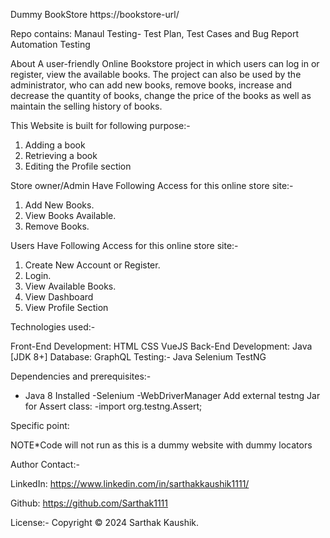 Dummy BookStore
https://bookstore-url/

Repo contains:
Manaul Testing- Test Plan, Test Cases and Bug Report
Automation Testing

About
A user-friendly Online Bookstore project in which users can log in or register, view the available books. The project can also be used by the administrator, 
who can add new books, remove books, increase and decrease the quantity of books, change the price of the books as well as maintain the selling history of books.

This Website is built for following purpose:-

1. Adding a book
2. Retrieving a book
3. Editing the Profile section

Store owner/Admin Have Following Access for this online store site:-

1. Add New Books.
2. View Books Available.
3. Remove Books.


Users Have Following Access for this online store site:-

1. Create New Account or Register.
2. Login.
3. View Available Books.
4. View Dashboard
5. View Profile Section


Technologies used:-

Front-End Development:
HTML
CSS
VueJS
Back-End Development:
Java [JDK 8+]
Database:
GraphQL
Testing:-
Java
Selenium
TestNG


Dependencies and prerequisites:-
- Java 8 Installed
-Selenium
-WebDriverManager
Add external testng Jar for Assert class:
-import org.testng.Assert;

Specific point:

NOTE*Code will not run as this is a dummy website with dummy locators

Author Contact:-

LinkedIn: https://www.linkedin.com/in/sarthakkaushik1111/

Github: https://github.com/Sarthak1111

License:-
Copyright © 2024 Sarthak Kaushik.
